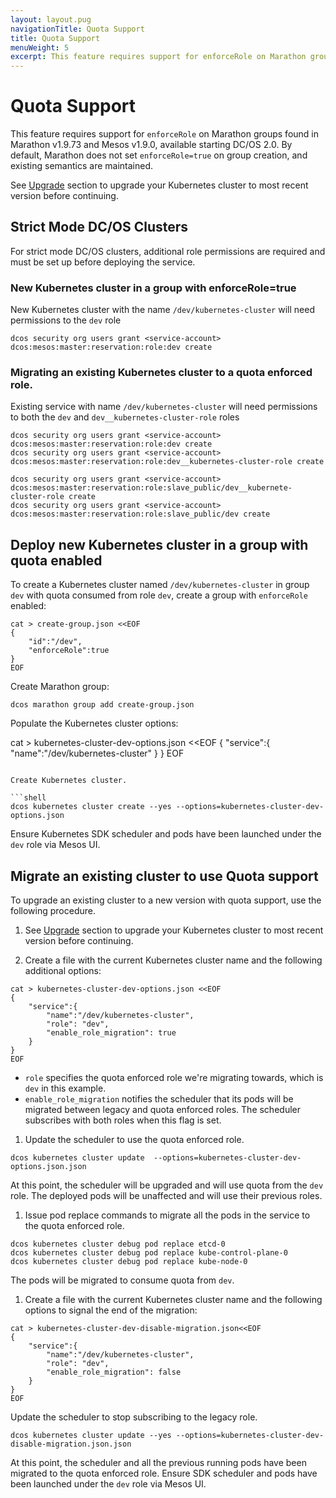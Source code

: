 ```yaml
---
layout: layout.pug
navigationTitle: Quota Support
title: Quota Support
menuWeight: 5
excerpt: This feature requires support for enforceRole on Marathon groups found in Marathon v1.9.73 and Mesos v1.9.0, available starting DC/OS 2.0.
---
```


# Quota Support

This feature requires support for `enforceRole` on Marathon groups found in Marathon v1.9.73 and Mesos v1.9.0, available starting DC/OS 2.0.
By default, Marathon does not set `enforceRole=true` on group creation, and existing semantics are maintained.

See [Upgrade](/mesosphere/dcos/services/kubernetes/2.4.3-1.15.3/operations/upgrade/) section to upgrade your Kubernetes cluster to most recent version before continuing.

## Strict Mode DC/OS Clusters

For strict mode DC/OS clusters, additional role permissions are required and must be set up before deploying the service.

### New Kubernetes cluster in a group with enforceRole=true

New Kubernetes cluster with the name `/dev/kubernetes-cluster` will need permissions to the `dev` role

```shell
dcos security org users grant <service-account> dcos:mesos:master:reservation:role:dev create
```

### Migrating an existing Kubernetes cluster to a quota enforced role.

Existing service with name `/dev/kubernetes-cluster` will need permissions to both the `dev` and `dev__kubernetes-cluster-role` roles

```shell
dcos security org users grant <service-account> dcos:mesos:master:reservation:role:dev create
dcos security org users grant <service-account> dcos:mesos:master:reservation:role:dev__kubernetes-cluster-role create

dcos security org users grant <service-account> dcos:mesos:master:reservation:role:slave_public/dev__kubernete-cluster-role create
dcos security org users grant <service-account> dcos:mesos:master:reservation:role:slave_public/dev create
```

## Deploy new Kubernetes cluster in a group with quota enabled

To create a Kubernetes cluster named `/dev/kubernetes-cluster` in group `dev` with quota consumed from role `dev`, create a group with `enforceRole` enabled:

```shell
cat > create-group.json <<EOF
{
    "id":"/dev",
    "enforceRole":true
}
EOF
```

Create Marathon group:

```shell
dcos marathon group add create-group.json
```

Populate the Kubernetes cluster options:

cat > kubernetes-cluster-dev-options.json <<EOF
{
    "service":{
        "name":"/dev/kubernetes-cluster"
    }
}
EOF
```

Create Kubernetes cluster.

```shell
dcos kubernetes cluster create --yes --options=kubernetes-cluster-dev-options.json
```

Ensure Kubernetes SDK scheduler and pods have been launched under the `dev` role via Mesos UI.

## Migrate an existing cluster to use Quota support

To upgrade an existing cluster to a new version with quota support, use the following procedure.

1. See [Upgrade](/mesosphere/dcos/services/kubernetes/2.4.3-1.15.3/operations/upgrade/) section to upgrade your Kubernetes cluster to most recent version before continuing.

1. Create a file with the current Kubernetes cluster name and the following additional options:

```shell
cat > kubernetes-cluster-dev-options.json <<EOF
{
    "service":{
        "name":"/dev/kubernetes-cluster",
        "role": "dev",
        "enable_role_migration": true
    }
}
EOF
```

* `role` specifies the quota enforced role we're migrating towards, which is `dev` in this example.
* `enable_role_migration` notifies the scheduler that its pods will be migrated between legacy and quota enforced roles. The scheduler
subscribes with both roles when this flag is set.

1. Update the scheduler to use the quota enforced role.

```shell
dcos kubernetes cluster update  --options=kubernetes-cluster-dev-options.json.json
```

At this point, the scheduler will be upgraded and will use quota from the `dev` role. The deployed pods will be unaffected and will use their previous roles.

1. Issue pod replace commands to migrate all the pods in the service to the quota enforced role.

```shell
dcos kubernetes cluster debug pod replace etcd-0
dcos kubernetes cluster debug pod replace kube-control-plane-0
dcos kubernetes cluster debug pod replace kube-node-0
```

The pods will be migrated to consume quota from `dev`.

1. Create a file with the current Kubernetes cluster name and the following options to signal the end of the migration:

```shell
cat > kubernetes-cluster-dev-disable-migration.json<<EOF
{
    "service":{
        "name":"/dev/kubernetes-cluster",
        "role": "dev",
        "enable_role_migration": false
    }
}
EOF
```

Update the scheduler to stop subscribing to the legacy role.

```shell
dcos kubernetes cluster update --yes --options=kubernetes-cluster-dev-disable-migration.json.json
```

At this point, the scheduler and all the previous running pods have been migrated to the quota enforced role. Ensure SDK scheduler and pods have been launched under the `dev` role via Mesos UI.
